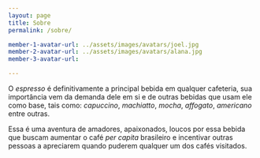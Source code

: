 ```yaml
---
layout: page
title: Sobre
permalink: /sobre/

member-1-avatar-url: ../assets/images/avatars/joel.jpg
member-2-avatar-url: ../assets/images/avatars/alana.jpg
member-3-avatar-url: 

---
```

O *espresso* é definitivamente a principal bebida em qualquer cafeteria, sua importância vem da demanda dele em si e de outras bebidas que usam ele como base, tais como: *capuccino*, *machiatto*, *mocha*, *affogato*, *americano* entre outras.

Essa é uma aventura de amadores, apaixonados, loucos por essa bebida que buscam aumentar o café *per capita* brasileiro e incentivar outras pessoas a apreciarem quando puderem qualquer um dos cafés visitados.
